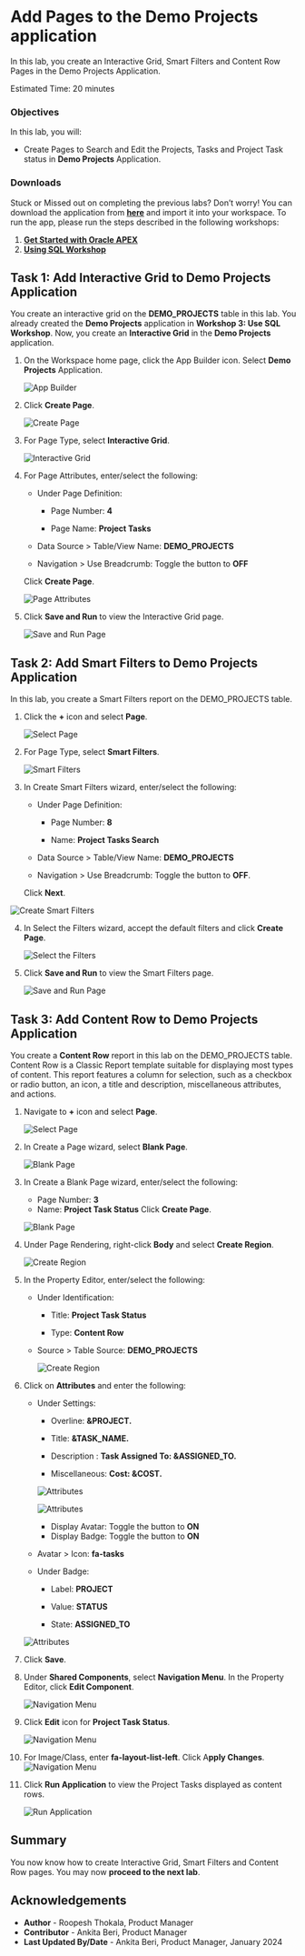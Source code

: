 # Add Pages to the Demo Projects application

In this lab, you create an Interactive Grid, Smart Filters and Content Row Pages in the Demo Projects Application.

Estimated Time: 20 minutes

### Objectives
In this lab, you will:
- Create Pages to Search and Edit the Projects, Tasks and Project Task status in **Demo Projects** Application.

### Downloads

Stuck or Missed out on completing the previous labs? Don’t worry! You can download the application from **[here](files/demo-projects-1.sql)** and import it into your workspace. To run the app, please run the steps described in the following workshops:
1. **[Get Started with Oracle APEX](https://apexapps.oracle.com/pls/apex/r/dbpm/livelabs/run-workshop?p210_wid=3509)** 
2. **[Using SQL Workshop](https://apexapps.oracle.com/pls/apex/r/dbpm/livelabs/run-workshop?p210_wid=3524)** 

## Task 1: Add Interactive Grid to Demo Projects Application
You create an interactive grid on the **DEMO_PROJECTS** table in this lab. You already created the **Demo Projects** application in **Workshop 3: Use SQL Workshop**. Now, you create an **Interactive Grid** in the **Demo Projects** application.

1. On the Workspace home page, click the App Builder icon. Select **Demo Projects** Application.

    ![App Builder](./images/select-demo-projects-app1.png " ")

2. Click **Create Page**.

    ![Create Page](./images/create-page11.png " ")

3. For Page Type, select **Interactive Grid**.

    ![Interactive Grid](./images/create-ig-1.png " ")

4. For Page Attributes, enter/select the following:

    - Under Page Definition:

        - Page Number: **4**

        - Page Name: **Project Tasks**  

    - Data Source > Table/View Name: **DEMO_PROJECTS**

    - Navigation > Use Breadcrumb: Toggle the button to **OFF**

   Click **Create Page**.

    ![Page Attributes](./images/create-ig-2.png " ")

5. Click **Save and Run** to view the Interactive Grid page.

    ![Save and Run Page](./images/view-interactive-grid11.png " ")

## Task 2: Add Smart Filters to Demo Projects Application
In this lab, you create a Smart Filters report on the DEMO_PROJECTS table.

1. Click the **+** icon and select **Page**.

    ![Select Page](./images/create-sf-page11.png " ")

2. For Page Type, select **Smart Filters**.

    ![Smart Filters](./images/create-sf-page12.png " ")

3. In Create Smart Filters wizard, enter/select the following:

    - Under Page Definition:

      - Page Number: **8**

      - Name: **Project Tasks Search**  

   - Data Source > Table/View Name: **DEMO_PROJECTS**  

   - Navigation > Use Breadcrumb: Toggle the button to **OFF**.

   Click **Next**.

  ![Create Smart Filters](./images/create-sf-page13.png " ")

4. In Select the Filters wizard, accept the default filters and click **Create Page**.

    ![Select the Filters](./images/create-sf-page14.png " ")

5. Click **Save and Run** to view the Smart Filters page.

    ![Save and Run Page](./images/create-sf-page16.png " ")

## Task 3: Add Content Row to Demo Projects Application 
You create a **Content Row** report in this lab on the DEMO_PROJECTS table. Content Row is a Classic Report template suitable for displaying most types of content. This report features a column for selection, such as a checkbox or radio button, an icon, a title and description, miscellaneous attributes, and actions.

1. Navigate to **+** icon and select **Page**.

    ![Select Page](./images/cr-page-8.png " ")

2. In Create a Page wizard, select **Blank Page**.

    ![Blank Page](./images/cr-blank-page.png " ")

3. In Create a Blank Page wizard, enter/select the following:
    - Page Number: **3**
    - Name: **Project Task Status**
    Click **Create Page**.

   ![Blank Page](./images/cr-create-page.png " ")

4. Under Page Rendering, right-click **Body** and select **Create Region**.

    ![Create Region](./images/cr-create-region.png " ")

5. In the Property Editor, enter/select the following:  
    - Under Identification:

        - Title: **Project Task Status**

        - Type: **Content Row**

    - Source > Table Source: **DEMO\_PROJECTS**

      ![Create Region](./images/cr-region-details.png " ")

6. Click on **Attributes** and enter the following:

    - Under Settings:

        - Overline: **&PROJECT.**

        - Title: **&TASK\_NAME.**

        - Description : **Task Assigned To: &ASSIGNED\_TO.**

        - Miscellaneous: **Cost: &COST.**

        ![Attributes](./images/cr-attributes.png " ")

        ![Attributes](./images/cr-attributes1.png " ")

        - Display Avatar: Toggle the button to **ON**
        - Display Badge: Toggle the button to **ON**

    - Avatar > Icon: **fa-tasks**

    - Under Badge:

        - Label: **PROJECT**

        - Value: **STATUS**

        - State: **ASSIGNED\_TO**

    ![Attributes](./images/cr-attributes2.png " ")

7. Click **Save**.

8. Under **Shared Components**, select **Navigation Menu**. In the Property Editor, click **Edit Component**.

   ![Navigation Menu](./images/cr-navigation.png " ")

9. Click **Edit** icon for **Project Task Status**. 

   ![Navigation Menu](./images/cr-navigation-edit.png " ")


10. For Image/Class, enter **fa-layout-list-left**. Click A**pply Changes**.
    ![Navigation Menu](./images/cr-report-icon.png " ")

11. Click **Run Application** to view the Project Tasks displayed as content rows.

    ![Run Application](./images/cr-run-page.png " ")

## Summary
You now know how to create Interactive Grid, Smart Filters and Content Row pages. You may now **proceed to the next lab**.

## Acknowledgements
- **Author** - Roopesh Thokala, Product Manager
- **Contributor** - Ankita Beri, Product Manager
- **Last Updated By/Date** - Ankita Beri, Product Manager, January 2024
